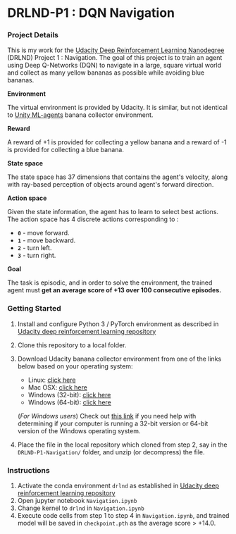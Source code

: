 # DRLND-P1 : DQN Navigation

### Project Details

This is my work for the [Udacity Deep Reinforcement Learning Nanodegree](https://www.udacity.com/course/deep-reinforcement-learning-nanodegree--nd893) (DRLND) Project 1 : Navigation. The goal of this project is to train an agent using Deep Q-Networks (DQN) to navigate in a large, square virtual world and collect as many yellow bananas as possible while avoiding blue bananas. 

**Environment**

The virtual environment is provided by Udacity. It is similar, but not identical to [Unity ML-agents](https://github.com/Unity-Technologies/ml-agents) banana collector environment.

**Reward**

A reward of +1 is provided for collecting a yellow banana and a reward of -1 is provided for collecting a blue banana. 

**State space**

The state space has 37 dimensions that contains the agent's velocity, along with ray-based perception of objects around agent's forward direction. 

**Action space**

Given the state information, the agent has to learn to select best actions. The action space has 4 discrete actions corresponding to :

- **`0`** - move forward.
- **`1`** - move backward.
- **`2`** - turn left.
- **`3`** - turn right.

**Goal**

The task is episodic, and in order to solve the environment, the trained agent must **get an average score of +13 over 100 consecutive episodes.**



### Getting Started

1. Install and configure Python 3 / PyTorch environment as described in [Udacity deep reinforcement learning repository](https://github.com/udacity/deep-reinforcement-learning)

2. Clone this repository to a local folder.

3. Download Udacity banana collector environment from one of the links below based on your operating system:

   - Linux: [click here](https://s3-us-west-1.amazonaws.com/udacity-drlnd/P1/Banana/Banana_Linux.zip)
   - Mac OSX: [click here](https://s3-us-west-1.amazonaws.com/udacity-drlnd/P1/Banana/Banana.app.zip)
   - Windows (32-bit): [click here](https://s3-us-west-1.amazonaws.com/udacity-drlnd/P1/Banana/Banana_Windows_x86.zip)
   - Windows (64-bit): [click here](https://s3-us-west-1.amazonaws.com/udacity-drlnd/P1/Banana/Banana_Windows_x86_64.zip)

   (_For Windows users_) Check out [this link](https://support.microsoft.com/en-us/help/827218/how-to-determine-whether-a-computer-is-running-a-32-bit-version-or-64) if you need help with determining if your computer is running a 32-bit version or 64-bit version of the Windows operating system.

4. Place the file in the local repository which cloned from step 2, say in the `DRLND-P1-Navigation/` folder, and unzip (or decompress) the file. 



### Instructions

1.  Activate the conda environment `drlnd` as established in [Udacity deep reinforcement learning repository](https://github.com/udacity/deep-reinforcement-learning)
2. Open jupyter notebook `Navigation.ipynb`
3. Change kernel to `drlnd` in `Navigation.ipynb`
4. Execute code cells from step 1 to step 4 in `Navigation.ipynb`, and trained model will be saved in `checkpoint.pth` as the average score > +14.0.

